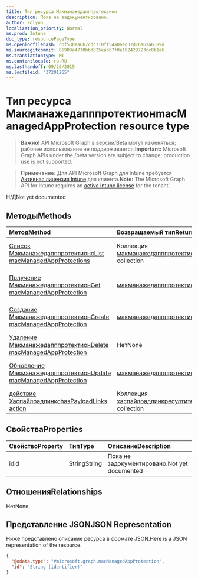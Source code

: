 ```yaml
---
title: Тип ресурса Макманажедапппротектион
description: Пока не задокументировано.
author: rolyon
localization_priority: Normal
ms.prod: Intune
doc_type: resourcePageType
ms.openlocfilehash: cbf530ea6b7cdc710ff54a0aed37d76a62a6389d
ms.sourcegitcommit: 86903a4730bbd825eabb7f0a1b2429723cc8b1e6
ms.translationtype: MT
ms.contentlocale: ru-RU
ms.lasthandoff: 09/26/2019
ms.locfileid: "37201265"
---
```

# <a name="macmanagedappprotection-resource-type"></a><span data-ttu-id="6d1af-103">Тип ресурса Макманажедапппротектион</span><span class="sxs-lookup"><span data-stu-id="6d1af-103">macManagedAppProtection resource type</span></span>

> <span data-ttu-id="6d1af-104">**Важно!** API Microsoft Graph в версии/Beta могут изменяться; рабочее использование не поддерживается.</span><span class="sxs-lookup"><span data-stu-id="6d1af-104">**Important:** Microsoft Graph APIs under the /beta version are subject to change; production use is not supported.</span></span>

> <span data-ttu-id="6d1af-105">**Примечание:** Для API Microsoft Graph для Intune требуется [Активная лицензия Intune](https://go.microsoft.com/fwlink/?linkid=839381) для клиента.</span><span class="sxs-lookup"><span data-stu-id="6d1af-105">**Note:** The Microsoft Graph API for Intune requires an [active Intune license](https://go.microsoft.com/fwlink/?linkid=839381) for the tenant.</span></span>

<span data-ttu-id="6d1af-106">Н/Д</span><span class="sxs-lookup"><span data-stu-id="6d1af-106">Not yet documented</span></span>

## <a name="methods"></a><span data-ttu-id="6d1af-107">Методы</span><span class="sxs-lookup"><span data-stu-id="6d1af-107">Methods</span></span>
|<span data-ttu-id="6d1af-108">Метод</span><span class="sxs-lookup"><span data-stu-id="6d1af-108">Method</span></span>|<span data-ttu-id="6d1af-109">Возвращаемый тип</span><span class="sxs-lookup"><span data-stu-id="6d1af-109">Return Type</span></span>|<span data-ttu-id="6d1af-110">Описание</span><span class="sxs-lookup"><span data-stu-id="6d1af-110">Description</span></span>|
|:---|:---|:---|
|[<span data-ttu-id="6d1af-111">Список Макманажедапппротектионс</span><span class="sxs-lookup"><span data-stu-id="6d1af-111">List macManagedAppProtections</span></span>](../api/intune-policyset-macmanagedappprotection-list.md)|<span data-ttu-id="6d1af-112">Коллекция [макманажедапппротектион](../resources/intune-policyset-macmanagedappprotection.md)</span><span class="sxs-lookup"><span data-stu-id="6d1af-112">[macManagedAppProtection](../resources/intune-policyset-macmanagedappprotection.md) collection</span></span>|<span data-ttu-id="6d1af-113">Список свойств и связей объектов [макманажедапппротектион](../resources/intune-policyset-macmanagedappprotection.md) .</span><span class="sxs-lookup"><span data-stu-id="6d1af-113">List properties and relationships of the [macManagedAppProtection](../resources/intune-policyset-macmanagedappprotection.md) objects.</span></span>|
|[<span data-ttu-id="6d1af-114">Получение Макманажедапппротектион</span><span class="sxs-lookup"><span data-stu-id="6d1af-114">Get macManagedAppProtection</span></span>](../api/intune-policyset-macmanagedappprotection-get.md)|[<span data-ttu-id="6d1af-115">макманажедапппротектион</span><span class="sxs-lookup"><span data-stu-id="6d1af-115">macManagedAppProtection</span></span>](../resources/intune-policyset-macmanagedappprotection.md)|<span data-ttu-id="6d1af-116">Чтение свойств и связей объекта [макманажедапппротектион](../resources/intune-policyset-macmanagedappprotection.md) .</span><span class="sxs-lookup"><span data-stu-id="6d1af-116">Read properties and relationships of the [macManagedAppProtection](../resources/intune-policyset-macmanagedappprotection.md) object.</span></span>|
|[<span data-ttu-id="6d1af-117">Создание Макманажедапппротектион</span><span class="sxs-lookup"><span data-stu-id="6d1af-117">Create macManagedAppProtection</span></span>](../api/intune-policyset-macmanagedappprotection-create.md)|[<span data-ttu-id="6d1af-118">макманажедапппротектион</span><span class="sxs-lookup"><span data-stu-id="6d1af-118">macManagedAppProtection</span></span>](../resources/intune-policyset-macmanagedappprotection.md)|<span data-ttu-id="6d1af-119">Создание нового объекта [макманажедапппротектион](../resources/intune-policyset-macmanagedappprotection.md) .</span><span class="sxs-lookup"><span data-stu-id="6d1af-119">Create a new [macManagedAppProtection](../resources/intune-policyset-macmanagedappprotection.md) object.</span></span>|
|[<span data-ttu-id="6d1af-120">Удаление Макманажедапппротектион</span><span class="sxs-lookup"><span data-stu-id="6d1af-120">Delete macManagedAppProtection</span></span>](../api/intune-policyset-macmanagedappprotection-delete.md)|<span data-ttu-id="6d1af-121">Нет</span><span class="sxs-lookup"><span data-stu-id="6d1af-121">None</span></span>|<span data-ttu-id="6d1af-122">Удаляет объект [макманажедапппротектион](../resources/intune-policyset-macmanagedappprotection.md).</span><span class="sxs-lookup"><span data-stu-id="6d1af-122">Deletes a [macManagedAppProtection](../resources/intune-policyset-macmanagedappprotection.md).</span></span>|
|[<span data-ttu-id="6d1af-123">Обновление Макманажедапппротектион</span><span class="sxs-lookup"><span data-stu-id="6d1af-123">Update macManagedAppProtection</span></span>](../api/intune-policyset-macmanagedappprotection-update.md)|[<span data-ttu-id="6d1af-124">макманажедапппротектион</span><span class="sxs-lookup"><span data-stu-id="6d1af-124">macManagedAppProtection</span></span>](../resources/intune-policyset-macmanagedappprotection.md)|<span data-ttu-id="6d1af-125">Обновление свойств объекта [макманажедапппротектион](../resources/intune-policyset-macmanagedappprotection.md) .</span><span class="sxs-lookup"><span data-stu-id="6d1af-125">Update the properties of a [macManagedAppProtection](../resources/intune-policyset-macmanagedappprotection.md) object.</span></span>|
|[<span data-ttu-id="6d1af-126">действие Хаспайлоадлинкс</span><span class="sxs-lookup"><span data-stu-id="6d1af-126">hasPayloadLinks action</span></span>](../api/intune-policyset-macmanagedappprotection-haspayloadlinks.md)|<span data-ttu-id="6d1af-127">Коллекция [хаспайлоадлинкресултитем](../resources/intune-policyset-haspayloadlinkresultitem.md)</span><span class="sxs-lookup"><span data-stu-id="6d1af-127">[hasPayloadLinkResultItem](../resources/intune-policyset-haspayloadlinkresultitem.md) collection</span></span>|<span data-ttu-id="6d1af-128">Пока не задокументировано</span><span class="sxs-lookup"><span data-stu-id="6d1af-128">Not yet documented</span></span>|

## <a name="properties"></a><span data-ttu-id="6d1af-129">Свойства</span><span class="sxs-lookup"><span data-stu-id="6d1af-129">Properties</span></span>
|<span data-ttu-id="6d1af-130">Свойство</span><span class="sxs-lookup"><span data-stu-id="6d1af-130">Property</span></span>|<span data-ttu-id="6d1af-131">Тип</span><span class="sxs-lookup"><span data-stu-id="6d1af-131">Type</span></span>|<span data-ttu-id="6d1af-132">Описание</span><span class="sxs-lookup"><span data-stu-id="6d1af-132">Description</span></span>|
|:---|:---|:---|
|<span data-ttu-id="6d1af-133">id</span><span class="sxs-lookup"><span data-stu-id="6d1af-133">id</span></span>|<span data-ttu-id="6d1af-134">String</span><span class="sxs-lookup"><span data-stu-id="6d1af-134">String</span></span>|<span data-ttu-id="6d1af-135">Пока не задокументировано.</span><span class="sxs-lookup"><span data-stu-id="6d1af-135">Not yet documented</span></span>|

## <a name="relationships"></a><span data-ttu-id="6d1af-136">Отношения</span><span class="sxs-lookup"><span data-stu-id="6d1af-136">Relationships</span></span>
<span data-ttu-id="6d1af-137">Нет</span><span class="sxs-lookup"><span data-stu-id="6d1af-137">None</span></span>

## <a name="json-representation"></a><span data-ttu-id="6d1af-138">Представление JSON</span><span class="sxs-lookup"><span data-stu-id="6d1af-138">JSON Representation</span></span>
<span data-ttu-id="6d1af-139">Ниже представлено описание ресурса в формате JSON.</span><span class="sxs-lookup"><span data-stu-id="6d1af-139">Here is a JSON representation of the resource.</span></span>
<!-- {
  "blockType": "resource",
  "keyProperty": "id",
  "@odata.type": "microsoft.graph.macManagedAppProtection"
}
-->
``` json
{
  "@odata.type": "#microsoft.graph.macManagedAppProtection",
  "id": "String (identifier)"
}
```



